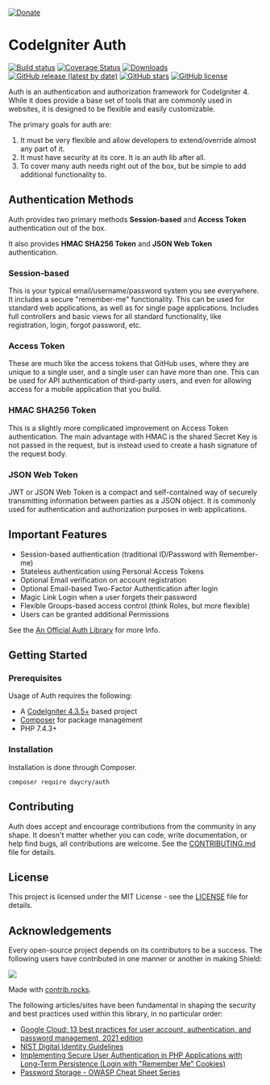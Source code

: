 [![Donate](https://img.shields.io/badge/Donate-PayPal-green.svg)](https://www.paypal.com/donate?business=SYC5XDT23UZ5G&no_recurring=0&item_name=Thank+you%21&currency_code=EUR)

# CodeIgniter Auth

[![Build status](https://github.com/daycry/auth/actions/workflows/phpunit.yml/badge.svg?branch=main)](https://github.com/daycry/auth/actions/workflows/phpunit.yml)
[![Coverage Status](https://coveralls.io/repos/github/daycry/auth/badge.svg?branch=main)](https://coveralls.io/github/daycry/auth?branch=main)
[![Downloads](https://poser.pugx.org/daycry/auth/downloads)](https://packagist.org/packages/daycry/auth)
[![GitHub release (latest by date)](https://img.shields.io/github/v/release/daycry/auth)](https://packagist.org/packages/daycry/auth)
[![GitHub stars](https://img.shields.io/github/stars/daycry/auth)](https://packagist.org/packages/daycry/auth)
[![GitHub license](https://img.shields.io/github/license/daycry/auth)](https://github.com/daycry/auth/blob/main/LICENSE)

Auth is an authentication and authorization framework for CodeIgniter 4.
While it does provide a base set of tools
that are commonly used in websites, it is designed to be flexible and easily customizable.

The primary goals for auth are:
1. It must be very flexible and allow developers to extend/override almost any part of it.
2. It must have security at its core. It is an auth lib after all.
3. To cover many auth needs right out of the box, but be simple to add additional functionality to.

## Authentication Methods

Auth provides two primary methods **Session-based** and **Access Token**
authentication out of the box.

It also provides **HMAC SHA256 Token** and **JSON Web Token** authentication.

### Session-based

This is your typical email/username/password system you see everywhere. It includes a secure "remember-me" functionality.
This can be used for standard web applications, as well as for single page applications. Includes full controllers and
basic views for all standard functionality, like registration, login, forgot password, etc.

### Access Token

These are much like the access tokens that GitHub uses, where they are unique to a single user, and a single user
can have more than one. This can be used for API authentication of third-party users, and even for allowing
access for a mobile application that you build.

### HMAC SHA256 Token

This is a slightly more complicated improvement on Access Token authentication.
The main advantage with HMAC is the shared Secret Key
is not passed in the request, but is instead used to create a hash signature of the request body.

### JSON Web Token

JWT or JSON Web Token is a compact and self-contained way of securely transmitting
information between parties as a JSON object. It is commonly used for authentication
and authorization purposes in web applications.

## Important Features

* Session-based authentication (traditional ID/Password with Remember-me)
* Stateless authentication using Personal Access Tokens
* Optional Email verification on account registration
* Optional Email-based Two-Factor Authentication after login
* Magic Link Login when a user forgets their password
* Flexible Groups-based access control (think Roles, but more flexible)
* Users can be granted additional Permissions

See the [An Official Auth Library](https://forum.codeigniter.com/showthread.php?tid=82003) for more Info.

## Getting Started

### Prerequisites

Usage of Auth requires the following:

- A [CodeIgniter 4.3.5+](https://github.com/codeigniter4/CodeIgniter4/) based project
- [Composer](https://getcomposer.org/) for package management
- PHP 7.4.3+

### Installation

Installation is done through Composer.

```console
composer require daycry/auth
```

## Contributing

Auth does accept and encourage contributions from the community in any shape. It doesn't matter
whether you can code, write documentation, or help find bugs, all contributions are welcome.
See the [CONTRIBUTING.md](CONTRIBUTING.md) file for details.

## License

This project is licensed under the MIT License - see the [LICENSE](LICENSE) file for details.

## Acknowledgements

Every open-source project depends on its contributors to be a success. The following users have
contributed in one manner or another in making Shield:

<a href="https://github.com/daycry/auth/graphs/contributors">
  <img src="https://contrib.rocks/image?repo=daycry/auth" />
</a>

Made with [contrib.rocks](https://contrib.rocks).

The following articles/sites have been fundamental in shaping the security and best practices used
within this library, in no particular order:

- [Google Cloud: 13 best practices for user account, authentication, and password management, 2021 edition](https://cloud.google.com/blog/products/identity-security/account-authentication-and-password-management-best-practices)
- [NIST Digital Identity Guidelines](https://pages.nist.gov/800-63-3/sp800-63b.html)
- [Implementing Secure User Authentication in PHP Applications with Long-Term Persistence (Login with "Remember Me" Cookies) ](https://paragonie.com/blog/2015/04/secure-authentication-php-with-long-term-persistence)
- [Password Storage - OWASP Cheat Sheet Series](https://cheatsheetseries.owasp.org/cheatsheets/Password_Storage_Cheat_Sheet.html)
